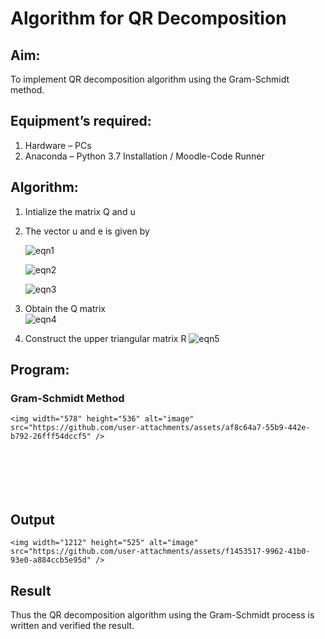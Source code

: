 # Algorithm for QR Decomposition
## Aim:
To implement QR decomposition algorithm using the Gram-Schmidt method.
## Equipment’s required:
1.	Hardware – PCs
2.	Anaconda – Python 3.7 Installation / Moodle-Code Runner
## Algorithm:
1.	Intialize the matrix Q and u
2.	The vector u and e is given by

    ![eqn1](./ex4.jpg)

    ![eqn2](./ex6.jpg)

    ![eqn3](./ex3.jpg)

3.	Obtain the Q matrix   
    ![eqn4](./ex1.jpg)
4.	Construct the upper triangular matrix R
    ![eqn5](./ex2.jpg)



## Program:
### Gram-Schmidt Method
```
<img width="578" height="536" alt="image" src="https://github.com/user-attachments/assets/af8c64a7-55b9-442e-b792-26fff54dccf5" />







```

## Output
```
<img width="1212" height="525" alt="image" src="https://github.com/user-attachments/assets/f1453517-9962-41b0-93e0-a884ccb5e95d" />

```

## Result
Thus the QR decomposition algorithm using the Gram-Schmidt process is written and verified the result.
